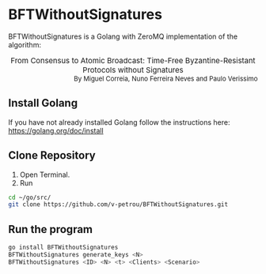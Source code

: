 # BFTWithoutSignatures
BFTWithoutSignatures is a Golang with ZeroMQ implementation of the algorithm:
<div style="text-align: center; font-size: 15px">
From Consensus to Atomic Broadcast: Time-Free Byzantine-Resistant Protocols without Signatures
</div>

<div style="text-align: right; font-size: 13px">
    By Miguel Correia, Nuno Ferreira Neves and Paulo Verissimo
</div>

## Install Golang
If you have not already installed Golang follow the instructions here: https://golang.org/doc/install

## Clone Repository
1. Open Terminal.
2. Run
```bash
cd ~/go/src/
git clone https://github.com/v-petrou/BFTWithoutSignatures.git
```

## Run the program
```bash
go install BFTWithoutSignatures
BFTWithoutSignatures generate_keys <N>
BFTWithoutSignatures <ID> <N> <t> <Clients> <Scenario>
```
